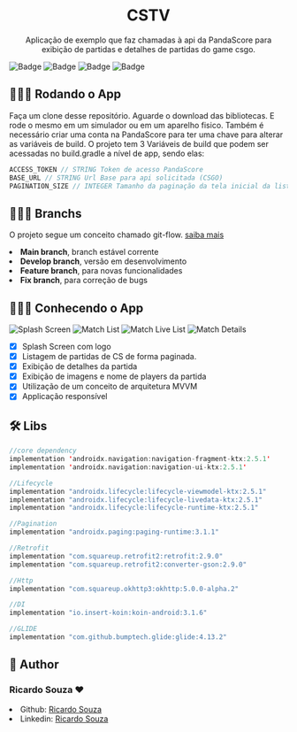 <h1 align="center">CSTV</h1>
<p align="center">Aplicação de exemplo que faz chamadas à api da PandaScore para exibição de partidas e detalhes de partidas do game csgo.<br></p>

![Badge](https://img.shields.io/github/issues/Riicksouzaa/cstv?color=green)
![Badge](https://img.shields.io/github/forks/Riicksouzaa/cstv)
![Badge](https://img.shields.io/github/stars/Riicksouzaa/cstv)
![Badge](https://img.shields.io/apm/l/vim-mode)

## 👨🏾‍💻 Rodando o App

Faça um clone desse repositório. Aguarde o download das bibliotecas. E rode o mesmo em um simulador
ou em um aparelho fisico. Também é necessário criar uma conta na PandaScore para ter uma chave para
alterar as variáveis de build. O projeto tem 3 Variáveis de build que podem ser acessadas no
build.gradle a nível de app, sendo elas:

```kotlin
ACCESS_TOKEN // STRING Token de acesso PandaScore
BASE_URL // STRING Url Base para api solicitada (CSGO)
PAGINATION_SIZE // INTEGER Tamanho da paginação da tela inicial da listagem de partidas
```

## 👨🏾‍💻 Branchs

O projeto segue um conceito chamado
git-flow. <a href="https://platform.deloitte.com.au/articles/semantic-versioning-with-conventional-commits">
saiba mais</a>

<li> <strong> Main branch</strong>, branch estável corrente </li>
<li> <strong> Develop branch</strong>, versão em desenvolvimento </li>
<li> <strong> Feature branch</strong>, para novas funcionalidades </li>
<li> <strong> Fix branch</strong>, para correção de bugs </li>

## 👨🏾‍💻 Conhecendo o App

<div>
    <img alt="Splash Screen" title="#" src="img/splash_screen.png" />
    <img alt="Match List" title="#" src="img/matches_list.png" />
    <img alt="Match Live List" title="#" src="img/matches_list_live.png" />
    <img alt="Match Details" title="#" src="img/match_details.png" />
</div>

- [x] Splash Screen com logo
- [x] Listagem de partidas de CS de forma paginada.
- [x] Exibição de detalhes da partida
- [x] Exibição de imagens e nome de players da partida
- [x] Utilização de um conceito de arquitetura MVVM
- [x] Applicação responsível

## 🛠 Libs

```kotlin
//core dependency
implementation 'androidx.navigation:navigation-fragment-ktx:2.5.1'
implementation 'androidx.navigation:navigation-ui-ktx:2.5.1'

//Lifecycle
implementation "androidx.lifecycle:lifecycle-viewmodel-ktx:2.5.1"
implementation "androidx.lifecycle:lifecycle-livedata-ktx:2.5.1"
implementation "androidx.lifecycle:lifecycle-runtime-ktx:2.5.1"

//Pagination
implementation "androidx.paging:paging-runtime:3.1.1"

//Retrofit
implementation "com.squareup.retrofit2:retrofit:2.9.0"
implementation "com.squareup.retrofit2:converter-gson:2.9.0"

//Http
implementation "com.squareup.okhttp3:okhttp:5.0.0-alpha.2"

//DI
implementation "io.insert-koin:koin-android:3.1.6"

//GLIDE
implementation "com.github.bumptech.glide:glide:4.13.2"
```

## 👤 Author

<h3> <b> Ricardo Souza ♥ </b></h3>

<li> Github: <a href="https://github.com/Riicksouzaa">Ricardo Souza</a> </li>
<li> Linkedin: <a href="https://www.linkedin.com/in/ricardo-a-souza/">Ricardo Souza</a> </li>
